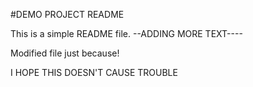 #DEMO PROJECT README

This is a simple README file.
--ADDING MORE TEXT----

Modified file just because!

I HOPE THIS DOESN'T CAUSE TROUBLE 
